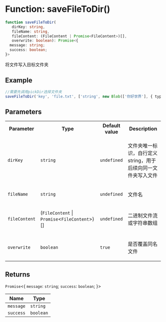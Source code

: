# Function: saveFileToDir()

```ts
function saveFileToDir(
   dirKey: string, 
   fileName: string, 
   fileContent: (FileContent | Promise<FileContent>)[], 
   overwrite: boolean): Promise<{
  message: string;
  success: boolean;
}>
```

将文件写入目标文件夹

## Example

```ts
//需要先调用pickDir选择文件夹
saveFileToDir('key', 'file.txt', ['string', new Blob(['你好世界'], { type: 'text/plain' })]);
```

## Parameters

<table>
<tr>
<th>Parameter</th>
<th>Type</th>
<th>Default value</th>
<th>Description</th>
</tr>
<tr>
<td>

`dirKey`

</td>
<td>

`string`

</td>
<td>

`undefined`

</td>
<td>

文件夹唯一标识，自行定义string，用于后续向同一文件夹写入文件

</td>
</tr>
<tr>
<td>

`fileName`

</td>
<td>

`string`

</td>
<td>

`undefined`

</td>
<td>

文件名

</td>
</tr>
<tr>
<td>

`fileContent`

</td>
<td>

(`FileContent` \| `Promise`\<`FileContent`\>)[]

</td>
<td>

`undefined`

</td>
<td>

二进制文件流或字符串数组

</td>
</tr>
<tr>
<td>

`overwrite`

</td>
<td>

`boolean`

</td>
<td>

`true`

</td>
<td>

是否覆盖同名文件

</td>
</tr>
</table>

## Returns

`Promise`\<\{
  `message`: `string`;
  `success`: `boolean`;
 \}\>

| Name | Type |
| ------ | ------ |
| `message` | `string` |
| `success` | `boolean` |
